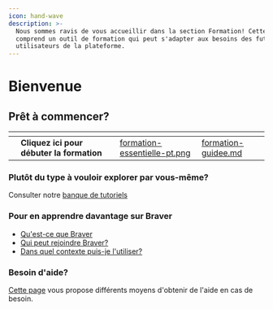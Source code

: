 ```yaml
---
icon: hand-wave
description: >-
  Nous sommes ravis de vous accueillir dans la section Formation! Cette section
  comprend un outil de formation qui peut s'adapter aux besoins des futurs
  utilisateurs de la plateforme.
---
```


# Bienvenue

## Prêt à commencer?

<table data-card-size="large" data-view="cards" data-full-width="false"><thead><tr><th></th><th></th><th></th><th data-hidden data-card-cover data-type="files"></th><th data-hidden data-card-target data-type="content-ref"></th></tr></thead><tbody><tr><td></td><td><strong>Cliquez ici pour débuter la formation</strong></td><td></td><td><a href="../.gitbook/assets/formation-essentielle-pt.png">formation-essentielle-pt.png</a></td><td><a href="formation-guidee.md">formation-guidee.md</a></td></tr></tbody></table>

### Plutôt du type à vouloir explorer par vous-même?

Consulter notre [banque de tutoriels](https://support.braver.net/guides/pour-les-patients-et-proches-aidants/pour-debuter)

### Pour en apprendre davantage sur Braver

* [Qu'est-ce que Braver](https://app.gitbook.com/s/C7asQvRtcnnGS2hUcyO0/introduction/quest-ce-que-braver)
* [Qui peut rejoindre Braver?](https://app.gitbook.com/s/C7asQvRtcnnGS2hUcyO0/introduction/qui-peut-rejoindre-braver)
* [Dans quel contexte puis-je l'utiliser?](https://app.gitbook.com/s/C7asQvRtcnnGS2hUcyO0/introduction/dans-quel-contexte-peut-on-lutiliser)

### Besoin d'aide?

[Cette page](https://support.braver.net/besoin-daide) vous propose différents moyens d'obtenir de l'aide en cas de besoin.
